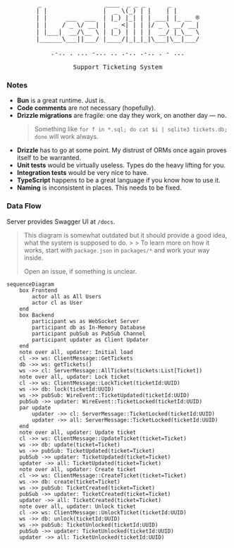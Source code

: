<pre style="text-align: center">
_                 ____  _ _ _      _       
| |               |  _ \(_) | |    | |      
| |     ___  ___  | |_) |_| | | ___| |_ __ ®
| |    / _ \/ __| |  _ <| | | |/ _ \ __/ __|
| |___|  __/\__ \ | |_) | | | |  __/ |_\__ \
|______\___||___/ |____/|_|_|_|\___|\__|___/

.-.. . ... -... .. .-.. .-.. . - ...

Support Ticketing System
</pre>

### Notes

* **Bun** is a great runtime. Just is.
* **Code comments** are not necessary (hopefully).
* **Drizzle migrations** are fragile: one day they work, on another day — no.
  > Something like `for f in *.sql; do cat $i | sqlite3 tickets.db; done` will
  work always.
* **Drizzle** has to go at some point. My distrust of ORMs once again proves
  itself to be warranted.
* **Unit tests** would be virtually useless. Types do the heavy lifting for you.
* **Integration tests** would be very nice to have.
* **TypeScript** happens to be a great language if you know how to use it.
* **Naming** is inconsistent in places. This needs to be fixed.

### Data Flow

Server provides Swagger UI at `/docs`.

> This diagram is somewhat outdated but it should provide a good idea, what the
> system is supposed to do. > > To learn more on how it works, start with
> `package.json` in `packages/*` and work your way inside.
>
> Open an issue, if something is unclear.

```mermaid
sequenceDiagram
    box Frontend
        actor all as All Users
        actor cl as User
    end
    box Backend
        participant ws as WebSocket Server
        participant db as In-Memory Database
        participant pubSub as PubSub Channel
        participant updater as Client Updater
    end
    note over all, updater: Initial load
    cl ->> ws: ClientMessage::GetTickets
    db ->> ws: getTickets()
    ws ->> cl: ServerMessage::AllTickets(tickets:List[Ticket])
    note over all, updater: Lock ticket
    cl ->> ws: ClientMessage::LockTicket(ticketId:UUID)
    ws ->> db: lock(ticketId:UUID)
    ws ->> pubSub: WireEvent::TicketUpdated(ticketId:UUID)
    pubSub ->> updater: WireEvent::TicketLocked(ticketId:UUID)
    par update
        updater ->> cl: ServerMessage::TicketLocked(ticketId:UUID)
        updater ->> all: ServerMessage::TicketLocked(ticketId:UUID)
    end
    note over all, updater: Update ticket
    cl ->> ws: ClientMessage::UpdateTicket(ticket=Ticket)
    ws ->> db: update(ticket=Ticket)
    ws ->> pubSub: TicketUpdated(ticket=Ticket)
    pubSub ->> updater: TicketUpdated(ticket=Ticket)
    updater ->> all: TicketUpdated(ticket=Ticket)
    note over all, updater: Create ticket
    cl ->> ws: ClientMessage::CreateTicket(ticket=Ticket)
    ws ->> db: create(ticket=Ticket)
    ws ->> pubSub: TicketCreated(ticket=Ticket)
    pubSub ->> updater: TicketCreated(ticket=Ticket)
    updater ->> all: TicketCreated(ticket=Ticket)
    note over all, updater: Unlock ticket
    cl ->> ws: ClientMessage::UnlockTicket(ticketId:UUID)
    ws ->> db: unlock(ticketId:UUID)
    ws ->> pubSub: TicketUnlocked(ticketId:UUID)
    pubSub ->> updater: TicketUnlocked(ticketId:UUID)
    updater ->> all: TicketUnlocked(ticketId:UUID)
```
